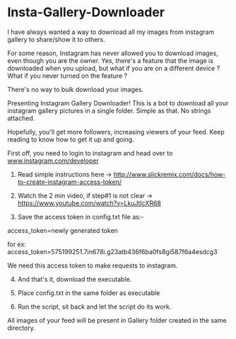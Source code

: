 # Insta-Gallery-Downloader

I have always wanted a way to download all my images from instagram gallery to share/show it to others.

For some reason, Instagram has never allowed you to download images, even though you are the owner.
Yes, there's a feature that the image is downloaded when you upload, but what if you are on a different device ?
What if you never turned on the feature ?

There's no way to bulk download your images.

Presenting Instagram Gallery Downloader!
This is a bot to download all your instagram gallery pictures in a single folder. Simple as that. No strings attached.

Hopefully, you'll get more followers, increasing viewers of your feed. Keep reading to know how to get it up and going.

First off, you need to login to instagram and head over to www.instagram.com/developer 

1) Read simple instructions here -> http://www.slickremix.com/docs/how-to-create-instagram-access-token/

2) Watch the 2 min video, if step#1 is not clear -> https://www.youtube.com/watch?v=LkuJtIcXR68

3) Save the access token in config.txt file as:-

access_token=newly generated token

for ex:
access_token=575199251.7in678i.g23atb436f6ba0fs8gi587f6a4esdcg3

We need this access token to make requests to instagram.

4) And that's it, download the executable.

5) Place config.txt in the same folder as executable

6) Run the script, sit back and let the script do its work.

All images of your feed will be present in Gallery folder created in the same directory.
